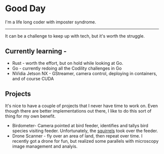 # Good Day

I'm a life long coder with imposter syndrome. 

---

It can be a challenge to keep up with tech, but it's worth the struggle.

## Currently learning - 
   * Rust - worth the effort, but on hold while looking at Go. 
   * Go - currently redoing all the Codility challenges in Go
   * NVidia Jetson NX - GStreamer, camera control, deploying in containers, and of course CUDA

## Projects

It's nice to have a couple of projects that I never have time to work on. Even though there are better implementations out there, I like to do this sort of thing for my own benefit.

   * Birdometer- Camera pointed at bird feeder, identifies and tallys bird species visiting feeder. Unfortunately, the [squirrels](https://youtu.be/U5erMWZwvI0) took over the feeder.
   * Drone Scanner - fly over an area of land, then repeat over time.  I recently got a drone for fun, but realized some parallels with microscopy image management and analyis. 
   
   

